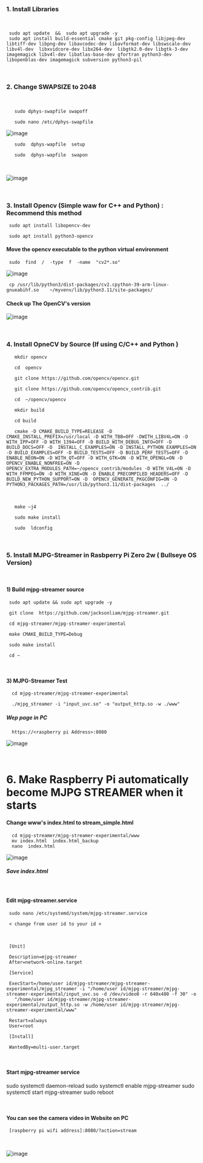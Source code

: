 ### 1. Install Libraries

<br/>

     sudo apt update  &&  sudo apt upgrade -y     
     sudo apt install build-essential cmake git pkg-config libjpeg-dev libtiff-dev libpng-dev libavcodec-dev libavformat-dev libswscale-dev libv4l-dev  libxvidcore-dev libx264-dev  libgtk2.0-dev libgtk-3-dev imagemagick libv4l-dev libatlas-base-dev gfortran python3-dev libopenblas-dev imagemagick subversion python3-pil

<br/>

### 2. Change SWAPSIZE to 2048

<br/>

       sudo dphys-swapfile swapoff
       
       sudo nano /etc/dphys-swapfile

<bt/>

![image](https://github.com/user-attachments/assets/1beb6134-5fe6-456f-94fe-a48627fcde77)

       sudo  dphys-wapfile  setup

       sudo  dphys-wapfile  swapon
       
<br/>        

![image](https://github.com/user-attachments/assets/9e22ae3b-588c-40d1-8732-50a163778078)

<br/>
       

### 3. Install Opencv  (Simple waw for C++ and Python) : Recommend this method

     sudo apt install libopencv-dev

     sudo apt install python3-opencv

#### Move the opencv executable to the python virtual environment

     sudo  find  /  -type  f  -name  "cv2*.so"

![image](https://github.com/user-attachments/assets/6113320f-6d1f-4a84-9098-6b6e8be3ce14)

     cp /usr/lib/python3/dist-packages/cv2.cpython-39-arm-linux-gnueabihf.so    ~/myvenv/lib/python3.11/site-packages/

#### Check up The OpenCV's version

![image](https://github.com/user-attachments/assets/473ac68a-f880-4d9e-a3f6-503a26e5823e)

<br/>

### 4. Install OpneCV by Source  (If using  C/C++ and Python )

       mkdir opencv
   
       cd  opencv
   
       git clone https://github.com/opencv/opencv.git
   
       git clone https://github.com/opencv/opencv_contrib.git

       cd  ~/opencv/opencv

       mkdir build

       cd build

       cmake -D CMAKE_BUILD_TYPE=RELEASE -D CMAKE_INSTALL_PREFIX=/usr/local -D WITH_TBB=OFF -DWITH_LIBV4L=ON -D WITH_IPP=OFF -D WITH_1394=OFF -D BUILD_WITH_DEBUG_INFO=OFF -D BUILD_DOCS=OFF -D  INSTALL_C_EXAMPLES=ON -D INSTALL_PYTHON_EXAMPLES=ON -D BUILD_EXAMPLES=OFF -D BUILD_TESTS=OFF -D BUILD_PERF_TESTS=OFF -D ENABLE_NEON=ON -D WITH_QT=OFF -D WITH_GTK=ON -D WITH_OPENGL=ON -D  OPENCV_ENABLE_NONFREE=ON -D  OPENCV_EXTRA_MODULES_PATH=~/opencv_contrib/modules -D WITH_V4L=ON -D WITH_FFMPEG=ON -D WITH_XINE=ON -D ENABLE_PRECOMPILED_HEADERS=OFF -D BUILD_NEW_PYTHON_SUPPORT=ON -D  OPENCV_GENERATE_PKGCONFIG=ON -D  PYTHON3_PACKAGES_PATH=/usr/lib/python3.11/dist-packages  ../

  <br/>
  
       make –j4

       sudo make install

       sudo  ldconfig

<br/>

### 5. Install MJPG-Streamer in Rasbperry Pi Zero 2w ( Bullseye OS Version)

<br/>

#### 1) Build  mjpg-streamer source  

     sudo apt update && sudo apt upgrade -y

     git clone  https://github.com/jacksonliam/mjpg-streamer.git

     cd mjpg-streamer/mjpg-streamer-experimental

     make CMAKE_BUILD_TYPE=Debug

     sudo make install 
     
     cd ~     
    
<br/>  

#### 3) MJPG-Streamer Test

      cd mjpg-streamer/mjpg-streamer-experimental

      ./mjpg_streamer -i "input_uvc.so" -o "output_http.so -w ./www"


##### Wep page in PC 

      https://<raspberry pi Address>:8080

![image](https://github.com/user-attachments/assets/fd233dcf-a3a0-400d-9f30-4f9a15ec14f6)

<br/>

 # 6. Make Raspberry Pi automatically become MJPG STREAMER when it starts 

#### Change  www's index.html to  stream_simple.html 

      cd mjpg-streamer/mjpg-streamer-experimental/www
      mv index.html  index.html_backup
      nano  index.html 

![image](https://github.com/user-attachments/assets/c3c19b79-f056-4f1f-87b0-a5aa60577309)

##### Save index.html 

<br/>      
 
####  Edit mjpg-streamer.service  

     sudo nano /etc/systemd/system/mjpg-streamer.service
 
     < change from user id to your id >
    
<br/> 

     [Unit]
     
     Description=mjpg-streamer     
     After=network-online.target

     [Service]
     
     ExecStart=/home/user id/mjpg-streamer/mjpg-streamer-experimental/mjpg_streamer -i "/home/user id/mjpg-streamer/mjpg-streamer-experimental/input_uvc.so -d /dev/video0 -r 640x480 -f 30" -o 
       "/home/user id/mjpg-streamer/mjpg-streamer-experimental/output_http.so -w /home/user id/mjpg-streamer/mjpg-streamer-experimental/www"
     
     Restart=always     
     User=root

     [Install]
     
     WantedBy=multi-user.target

<br/>
               
####  Start  mjpg-streamer service 

   sudo systemctl daemon-reload
   sudo systemctl enable mjpg-streamer
   sudo systemctl start mjpg-streamer
   sudo reboot

<br/>

####  You can see the camera video in Website on PC

     [raspberry pi wifi address]:8080/?action=stream
     
 <br/>
     
![image](https://github.com/user-attachments/assets/e0efa18b-4e01-45f3-a7ef-4f2a5a91d4e7)

<br/>



